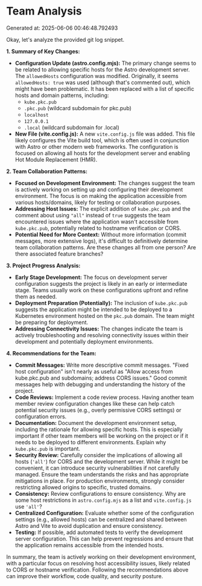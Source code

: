 # Team Analysis
Generated at: 2025-06-06 00:46:48.792493

Okay, let's analyze the provided git log snippet.

**1. Summary of Key Changes:**

*   **Configuration Update (astro.config.mjs):** The primary change seems to be related to allowing specific hosts for the Astro development server. The `allowedHosts` configuration was modified. Originally, it seems `allowedHosts: true` was used (although that's commented out), which might have been problematic. It has been replaced with a list of specific hosts and domain patterns, including:
    *   `kube.pkc.pub`
    *   `.pkc.pub` (wildcard subdomain for pkc.pub)
    *   `localhost`
    *   `127.0.0.1`
    *   `.local` (wildcard subdomain for .local)
*   **New File (vite.config.js):** A new `vite.config.js` file was added. This file likely configures the Vite build tool, which is often used in conjunction with Astro or other modern web frameworks.  The configuration is focused on allowing all hosts for the development server and enabling Hot Module Replacement (HMR).

**2. Team Collaboration Patterns:**

*   **Focused on Development Environment:** The changes suggest the team is actively working on setting up and configuring their development environment. The focus is on making the application accessible from various hosts/domains, likely for testing or collaboration purposes.
*   **Addressing Host Issues:**  The explicit addition of `kube.pkc.pub` and the comment about using `"all"` instead of `true` suggests the team encountered issues where the application wasn't accessible from `kube.pkc.pub`, potentially related to hostname verification or CORS.
*   **Potential Need for More Context:**  Without more information (commit messages, more extensive logs), it's difficult to definitively determine team collaboration patterns.  Are these changes all from one person? Are there associated feature branches?

**3. Project Progress Analysis:**

*   **Early Stage Development:** The focus on development server configuration suggests the project is likely in an early or intermediate stage.  Teams usually work on these configurations upfront and refine them as needed.
*   **Deployment Preparation (Potentially):**  The inclusion of `kube.pkc.pub` suggests the application might be intended to be deployed to a Kubernetes environment hosted on the `pkc.pub` domain.  The team might be preparing for deployment.
*   **Addressing Connectivity Issues:** The changes indicate the team is actively troubleshooting and resolving connectivity issues within their development and potentially deployment environments.

**4. Recommendations for the Team:**

*   **Commit Messages:**  Write more descriptive commit messages.  "Fixed host configuration" isn't nearly as useful as "Allow access from kube.pkc.pub and subdomains; address CORS issues."  Good commit messages help with debugging and understanding the history of the project.
*   **Code Reviews:** Implement a code review process.  Having another team member review configuration changes like these can help catch potential security issues (e.g., overly permissive CORS settings) or configuration errors.
*   **Documentation:** Document the development environment setup, including the rationale for allowing specific hosts. This is especially important if other team members will be working on the project or if it needs to be deployed to different environments. Explain why `kube.pkc.pub` is important.
*   **Security Review:**  Carefully consider the implications of allowing all hosts (`'all'`) for CORS and the development server.  While it might be convenient, it can introduce security vulnerabilities if not carefully managed. Ensure the team understands the risks and has appropriate mitigations in place. For production environments, strongly consider restricting allowed origins to specific, trusted domains.
*   **Consistency:** Review configurations to ensure consistency.  Why are some host restrictions in `astro.config.mjs` as a list and `vite.config.js` use `'all'`?
*   **Centralized Configuration:** Evaluate whether some of the configuration settings (e.g., allowed hosts) can be centralized and shared between Astro and Vite to avoid duplication and ensure consistency.
*   **Testing:** If possible, add automated tests to verify the development server configuration. This can help prevent regressions and ensure that the application remains accessible from the intended hosts.

In summary, the team is actively working on their development environment, with a particular focus on resolving host accessibility issues, likely related to CORS or hostname verification. Following the recommendations above can improve their workflow, code quality, and security posture.
